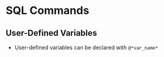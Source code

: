 # SQL Commands

## User-Defined Variables
- User-defined variables can be declared with `@*var_name*`
